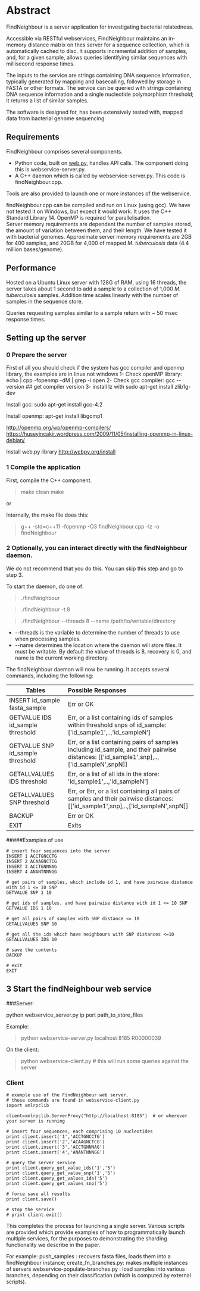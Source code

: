 # Abstract
FindNeighbour is a server application for investigating bacterial relatedness.

Accessible via RESTful webservices, FindNeighbour maintains an in-memory distance matrix on thes server for a sequence collection, which is automatically cached to disc.  It supports incremental addition of samples, and, for a given sample, allows queries identifying similar sequences with millisecond response times.

The inputs to the service are strings containing DNA sequence information, typically generated by mapping and basecalling, followed by storage in FASTA or other formats.
The service can be queried with strings containing DNA sequence information and a single nucleotide polymorphism threshold; it returns a list of similar samples.

The software is designed for, has been extensively tested with, mapped data from bacterial genome sequencing.

## Requirements
FindNeighbour comprises several components.
* Python code, built on [web.py](webpy.org), handles API calls.  The component doing this is webservice-server.py.
* A C++ daemon which is called by webservice-server.py.  This code is findNeighbour.cpp.

Tools are also provided to launch one or more instances of the webservice.

findNeighbour.cpp can be compiled and run on Linux (using gcc).  We have not tested it on Windows, but expect it would work.
It uses the C++ Standard Library 14.  OpenMP is required for parallelisation.  
Server memory requirements are dependent the number of samples stored, the amount of variation between them, and their length.
We have tested it with bacterial genomes.  Approximate server memory requirements are 2GB for 400 samples, and 20GB for 4,000 of mapped _M. tuberculosis_ data (4.4 million bases/genome).

## Performance
Hosted on a Ubuntu Linux server with 128G of RAM, using 16 threads, the server takes about 1 second to add a sample to a collection of 1,000 _M. tuberculosis_ samples.
Addition time scales linearly with the number of samples in the sequence store.

Queries requesting samples similar to a sample return with ~ 50 msec response times.

## Setting up the server

### 0 Prepare the server
First of all you should check if the system has gcc compiler and openmp library, the examples are in linux not windows
1- Check openMP library: echo | cpp -fopenmp -dM | grep -i open
2- Check gcc compiler: gcc --version ## get compiler version
3- install lz with sudo apt-get install zlib1g-dev 

Install gcc:
sudo apt-get install gcc-4.2

Install openmp:
apt-get install libgomp1

http://openmp.org/wp/openmp-compilers/
https://huseyincakir.wordpress.com/2009/11/05/installing-openmp-in-linux-debian/

Install web.py library
http://webpy.org/install

### 1 Compile the application
First, compile the C++ component.
>make clean
>make

or

Internally, the make file does this:
> g++ -std=c++11 -fopenmp -O3 findNeighbour.cpp -lz -o findNeighbour   

### 2 Optionally, you can interact directly with the findNeighbour daemon.
We do not recommend that you do this.  You can skip this step and go to step 3.

To start the daemon, do one of:
> ./findNeighbour

> ./findNeighbour -t 8

> ./findNeighbour --threads 8 --name /path/to/writable/directory

* --threads is the variable to determine the number of threads to use when processing samples.
* --name determines the location where the daemon will store files.  It must be writable.
By default the value of threads is 8, recovery is 0, and name is the current working directory.


The findNeighbour daemon will now be running.  It accepts several commands, including the following:

| Tables                                             | Possible Responses     |
| -------------------------------------------------- |:-----------------------------------------------------------------------------|
| INSERT id_sample fasta_sample                      | Err or OK |
| GETVALUE IDS id_sample threshold                   |Err, or a list containing ids of samples within threshold snps of id_sample: ['id_sample1',..,'id_sampleN']     |
| GETVALUE SNP id_sample threshold                   |Err, or a list containing pairs of samples including id_sample, and their pairwise distances: [['id_sample1',snp],..,['id_sampleN',snpN]]     |
| GETALLVALUES IDS threshold                         |Err, or a list of all ids in the store:  'id_sample1',..,'id_sampleN'] |
| GETALLVALUES SNP threshold                         |Err, or Err, or a list containing all pairs of samples and their pairwise distances: [['id_sample1',snp],..,['id_sampleN',snpN]]     |     
| BACKUP                                             |Err or OK     |
| EXIT | Exits |


#####Examples of use
```
# insert four sequences into the server
INSERT 1 ACCTGNCCTG
INSERT 2 ACAAGNCTCG
INSERT 3 ACCTGNNNAG
INSERT 4 ANANTNNNGG

# get pairs of samples, which include id 1, and have pairwise distance with id 1 <= 10 SNP
GETVALUE SNP 1 10

# get ids of samples, and have pairwise distance with id 1 <= 10 SNP
GETVALUE IDS 1 10

# get all pairs of samples with SNP distance <= 10
GETALLVALUES SNP 10

# get all the ids which have neighbours with SNP distances <=10
GETALLVALUES IDS 10

# save the contents
BACKUP

# exit
EXIT
```

## 3 Start the findNeighbour web service

###Server:

python webservice_server.py ip port path_to_store_files

Example:
> python webservice-server.py localhost 8185 R00000039

On the client:
> python webservice-client.py  # this will run some queries against the server


### Client
```
# example use of the FindNeighbour web server.
# these commands are found in webservice-client.py
import xmlrpclib

client=xmlrpclib.ServerProxy("http://localhost:8185")  # or wherever your server is running

# insert four sequences, each comprising 10 nucleotides
print client.insert('1','ACCTGNCCTG')
print client.insert('2','ACAAGNCTCG')
print client.insert('3','ACCTGNNNAG')
print client.insert('4','ANANTNNNGG')

# query the server service
print client.query_get_value_ids('1','5')
print client.query_get_value_snp('1','5')
print client.query_get_values_ids('5')
print client.query_get_values_snp('5')

# force save all results
print client.save()

# stop the service
# print client.exit()
```

This completes the process for launching a single server.
Various scripts are provided which provide examples of how to programmatically launch multiple services,
for the purposes to demonstrating the sharding functionality we describe in the paper.

For example:
push_samples : recovers fasta files, loads them into a findNeighbour instance;
create_fn_branches.py: makes multiple instances of servers
webservice-populate-branches.py : load samples into various branches, depending on their classification (which is computed by external scripts).
